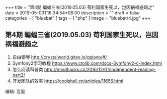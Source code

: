 +++
title = "第4期 蝙蝠三省(2019.05.03)  苟利国家生死以，岂因祸福避趋之"
date = 2019-05-03T16:34:54+08:00
description = ""
draft = false
categories = [
    "bluebat"
]
tags = [
"php"
]
image = "bluebat/4.jpg"
+++

## 第4期 蝙蝠三省(2019.05.03)  苟利国家生死以，岂因祸福避趋之

1. 自由钢琴 http://crystalworld.gitee.io/qpiano/#/ 
2. Symfony2学习教程 https://www.ctolib.com/docs-Symfony2-c-index.html
3. 怎么阅读科普类 http://mindhacks.cn/2016/12/01/independent-reading-part2/
4. 开发团队的效率 https://coolshell.cn/articles/11656.html

编辑: 百里